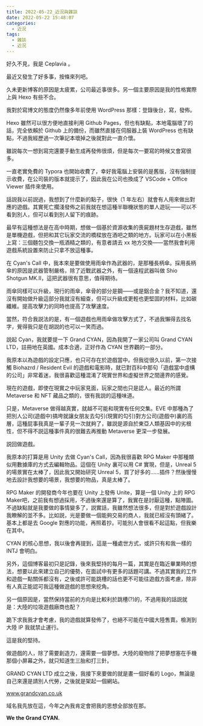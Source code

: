 ```yaml
---
title: 2022-05-22_近況與雜談
date: 2022-05-22 15:48:07
categories:
  - 近況
tags:
  - 雜談
  - 近況
---
```


好久不見，我是 Ceplavia 。

<!-- more -->

最近又發生了好多事，按條來列吧。

久未更新博客的原因是太疲累，公司最近事很多。另一個主要原因是我的性格實際上與 Hexo 有些不合。

我對於寫博文的態度仍然像多年前使用 WordPress 那樣：登錄後台，寫，發佈。

Hexo 雖然可以很方便地直接利用 Github Pages，但也有缺點，本地電腦壞了的話，完全依賴於 Github 上的備份，而雖然直接在伺服器上裝 WordPress 也有缺點，不過我經歷過一次筆記本壞掉之後就對此一直介懷。

雖説每次一想到寫完還要手動生成再發佈很煩，但是每次一要寫的時候又會寫很多。

一直老實免費的 Typora 也開始收費了，幸好我電腦上安裝的是舊版，沒有強制提示收費，在公司裝的版本就提示了，因此我在公司也換成了 VSCode + Office Viewer 插件來使用。

話説我以前説過，我想到了什麼新的點子，很快（1 年左右）就會有人用來做出對應的遊戲。其實死亡擱淺發佈之前我就在想這種半聯機狀態的單人遊玩——可以不看到別人，但可以看到別人留下的痕跡。

最早有這種想法是在高中時期，想做一個基於資源收集的喪屍題材生存遊戲，雖然是單機遊戲，但把和其它玩家交流的橋樑放在酒吧之類的地方。玩家可以在小黑板上寫：三個麵包交換一瓶酒精之類的，有意者請去 xx 地方交換——當然我會利用遊戲系統設置來防止只拿不放這種事。

在 Cyan's Call 中，我本來是要做使用雨傘作為武器的，是那種長柄傘。採用長柄傘的原因是武器管制嚴格，除了近戰武器之外，有一個遠程武器叫做 Shio Shotgun MK.II，這把武器很有意思，值得期待。

雨傘同樣可以升級，現行的雨傘，傘骨的部分是鋼——或是鋁合金？我不知道，還沒有開始做升級這部分我就沒有細查，但可以升級成更輕也更堅固的材料，比如碳纖維。提高攻擊力的同時也提高了攻擊速度。

當然，符合我説法的是，有一個遊戲也用雨傘做攻擊方式了，不過我懶得去找名字，覺得我只是在胡説的也可以一笑而過。

説起 Cyan，我就要提一下 Grand CYAN，因為我開了一家公司叫 Grand CYAN LTD，註冊地在英國。成本合適，正好作為 CYAN 世界觀的一部分。

我原本以為遊戲的設定只應，也只可存在於遊戲當中。但我從很久以前，第一次接觸 Biohazrd / Resident Evil 的遊戲和電影時，就已對百科中那句「遊戲當中虛構的公司」非常着迷，我很喜歡這種混淆了現實世界和虛擬世界之間邊界的感覺。

現在的遊戲，即使在現實之中玩家見面，玩家之間也只是認人。最近的所謂 Metaverse 和 NFT 藏品之類的，很有我説的這種味道。

只是，Metaverse 做得越真實，就越不可能和現實有任何交集。EVE 中那種為了把別人公司(遊戲中)搞垮就讓女朋友去勾引(現實的勾引)對方公司(遊戲中)裏的高層，這種屁事我真是一輩子見一次就夠了，雖説是源自於東亞人類基因中的劣根性，但不得不説這種事件真的很難去再推動 Metaverse 更深一步發展。

説回做遊戲。

我原本的打算是用 Unity 去做 Cyan's Call，因為我很喜歡 RPG Maker 中那種類似用數據庫的方式去編輯物品。這個在 Unity 裏可以用 C# 實現，但是，Unreal 5 的場景實在太棒了，因此我又開始研究 Unreal 5，買了好多的……插件？然後慢慢地去設計我想要的場景，我想要的物品，真是太棒了。

RPG Maker 的開發商今年也要在 Unity 上發佈 Unite，算是一個 Unity 上的 RPG Maker吧，之前我有想過採用，不過後來還是算了，我實在是討厭這種，點陣圖。不過缺點就是我要做的事情變多了，説實話，我雖然想法很多，但是對於遊戲設計我瞭解的並不多。比如説，光是要做一個能夠交易的商人，我就已經沒有頭緒了。基本上都是去 Google 對應的功能，再照着抄。可能別人會很看不起這點，但我樂在其中。

CYAN 的核心思想，我以後會再提到，這是一種處世方式，或許只有和我一樣的 INTJ 會明白。

另外，這個博客最初只是記錄，後來我堅持的每月一篇，其實是在臨近畢業時的想法，想要以此來建立自己的優勢，在面試中有更多的話題可講。不過其實我的工作和遊戲一點關係都沒有，之後或許可能跳槽的話也更不可能往遊戲方面考慮，除非有人真正能認可我這種做遊戲的思想來挖角。

另一個原因是，當然保持當前的方向是比較利於跳槽(?)的，不過用我的話説就是：大陸的垃圾遊戲廠商也配？

跪下求我我才會考慮，我的遊戲就算發佈了，也絕不可能在中國大陸售賣。檢測到大陸 IP 我就禁止運行。

這是我的堅持。

做遊戲的人，除了需要創造力，還需要一個夢想。大陸的廢物除了把夢想塞在手機那個小屏幕之外，就只知道生三胎和打三針。

GRAND CYAN LTD 成立之後，我接下來要做的就是畫一個好看的 Logo，無論是自己來還是請別人代勞，之後就是架起一個網站。

www.grandcyan.co.uk

域名我先放在這，今年之內我肯定會把我的思想全部放在那。

**We the Grand CYAN.**